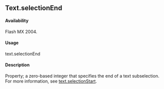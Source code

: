 ## Text.selectionEnd

#### Availability

Flash MX 2004.

#### Usage

text.selectionEnd

#### Description

Property; a zero-based integer that specifies the end of a text subselection. For more information, see
[text.selectionStart](../Text_object/text21.md).

<span id="text.selectionStart" class="anchor"></span>

